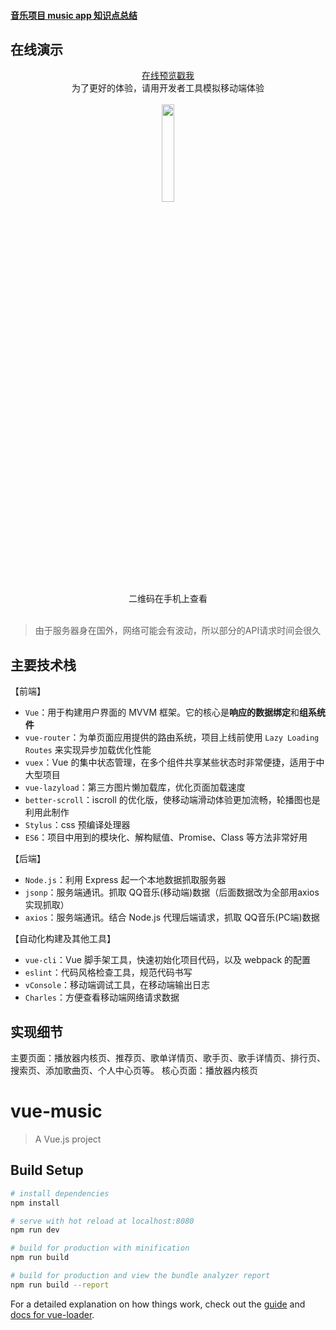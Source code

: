 #### [音乐项目 music app 知识点总结](https://github.com/nanyang24/music-vue/blob/master/conclusion.md)

## 在线演示

<div align=center><a href="http://trace.cool:8080/#/recommend" target=_blank>在线预览戳我</a></div>
<div align=center>为了更好的体验，请用开发者工具模拟移动端体验</div>
<br>
<div align=center>
<img src="http://p5vvvsx56.bkt.clouddn.com/qqCode.png" width="20%">
<div>二维码在手机上查看</div>
</div>
<br>

> 由于服务器身在国外，网络可能会有波动，所以部分的API请求时间会很久

## 主要技术栈

【前端】

- `Vue`：用于构建用户界面的 MVVM 框架。它的核心是**响应的数据绑定**和**组系统件**
- `vue-router`：为单页面应用提供的路由系统，项目上线前使用 `Lazy Loading Routes` 来实现异步加载优化性能
- `vuex`：Vue 的集中状态管理，在多个组件共享某些状态时非常便捷，适用于中大型项目
- `vue-lazyload`：第三方图片懒加载库，优化页面加载速度
- `better-scroll`：iscroll 的优化版，使移动端滑动体验更加流畅，轮播图也是利用此制作
- `Stylus`：css 预编译处理器
- `ES6`：项目中用到的模块化、解构赋值、Promise、Class 等方法非常好用

【后端】

- `Node.js`：利用 Express 起一个本地数据抓取服务器
- `jsonp`：服务端通讯。抓取 QQ音乐(移动端)数据（后面数据改为全部用axios实现抓取）
- `axios`：服务端通讯。结合 Node.js 代理后端请求，抓取 QQ音乐(PC端)数据

【自动化构建及其他工具】

- `vue-cli`：Vue 脚手架工具，快速初始化项目代码，以及 webpack 的配置
- `eslint`：代码风格检查工具，规范代码书写
- `vConsole`：移动端调试工具，在移动端输出日志
- `Charles`：方便查看移动端网络请求数据

## 实现细节
主要页面：播放器内核页、推荐页、歌单详情页、歌手页、歌手详情页、排行页、搜索页、添加歌曲页、个人中心页等。
核心页面：播放器内核页



# vue-music

> A Vue.js project

## Build Setup

``` bash
# install dependencies
npm install

# serve with hot reload at localhost:8080
npm run dev

# build for production with minification
npm run build

# build for production and view the bundle analyzer report
npm run build --report
```

For a detailed explanation on how things work, check out the [guide](http://vuejs-templates.github.io/webpack/) and [docs for vue-loader](http://vuejs.github.io/vue-loader).
